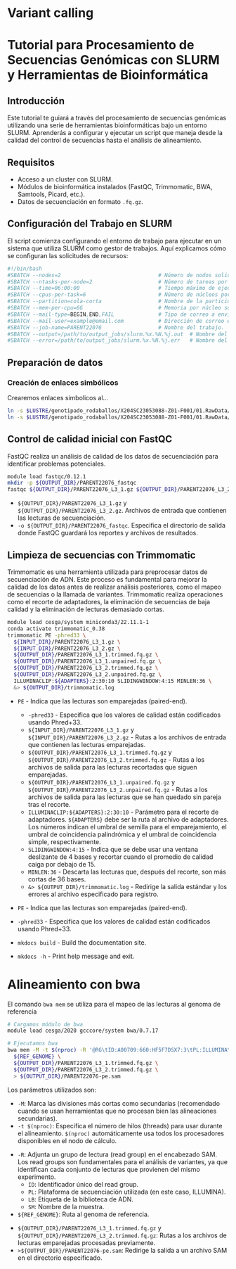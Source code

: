 # Variant calling

# Tutorial para Procesamiento de Secuencias Genómicas con SLURM y Herramientas de Bioinformática

## Introducción
Este tutorial te guiará a través del procesamiento de secuencias genómicas utilizando una serie de herramientas bioinformáticas bajo un entorno SLURM. Aprenderás a configurar y ejecutar un script que maneja desde la calidad del control de secuencias hasta el análisis de alineamiento.

## Requisitos
- Acceso a un cluster con SLURM.
- Módulos de bioinformática instalados (FastQC, Trimmomatic, BWA, Samtools, Picard, etc.).
- Datos de secuenciación en formato `.fq.gz`.

## Configuración del Trabajo en SLURM
El script comienza configurando el entorno de trabajo para ejecutar en un sistema que utiliza SLURM como gestor de trabajos. Aquí explicamos cómo se configuran las solicitudes de recursos:

```bash
#!/bin/bash
#SBATCH --nodes=2                               # Número de nodos solicitados.
#SBATCH --ntasks-per-node=2                     # Número de tareas por nodo.
#SBATCH --time=06:00:00                         # Tiempo máximo de ejecución.
#SBATCH --cpus-per-task=6                       # Número de núcleos por tarea.
#SBATCH --partition=cola-corta                  # Nombre de la partición en la que se ejecutará el trabajo.
#SBATCH --mem-per-cpu=6G                        # Memoria por núcleo solicitada para el trabajo.
#SBATCH --mail-type=BEGIN,END,FAIL              # Tipo de correo a enviar cuando inicie, termine o falle el trabajo.
#SBATCH --mail-user=example@email.com           # Dirección de correo electrónico para recibir las notificaciones.
#SBATCH --job-name=PARENT22076                  # Nombre del trabajo.
#SBATCH --output=/path/to/output_jobs/slurm.%x.%N.%j.out  # Nombre del archivo de salida del trabajo.
#SBATCH --error=/path/to/output_jobs/slurm.%x.%N.%j.err   # Nombre del archivo de error del trabajo.
```

## Preparación de datos

### Creación de enlaces simbólicos
Crearemos enlaces simbolicos al...

```bash 
ln -s $LUSTRE/genotipado_rodaballos/X204SC23053088-Z01-F001/01.RawData/raw_seqs/PARENT22076_EKDN230022081-1A_HF5F7DSX7_L3_1.fq.gz ${OUTPUT_DIR}/PARENT22076_L3_1.gz
ln -s $LUSTRE/genotipado_rodaballos/X204SC23053088-Z01-F001/01.RawData/raw_seqs/PARENT22076_EKDN230022081-1A_HF5F7DSX7_L3_2.fq.gz ${OUTPUT_DIR}/PARENT22076_L3_2.gz
```

## Control de calidad inicial con FastQC

FastQC realiza un análisis de calidad de los datos de secuenciación para identificar problemas potenciales.

```bash
module load fastqc/0.12.1
mkdir -p ${OUTPUT_DIR}/PARENT22076_fastqc
fastqc ${OUTPUT_DIR}/PARENT22076_L3_1.gz ${OUTPUT_DIR}/PARENT22076_L3_2.gz -o ${OUTPUT_DIR}/PARENT22076_fastqc
```

* `${OUTPUT_DIR}/PARENT22076_L3_1.gz` y `${OUTPUT_DIR}/PARENT22076_L3_2.gz`. Archivos de entrada que contienen las lecturas de secuenciación.
* `-o ${OUTPUT_DIR}/PARENT22076_fastqc`. Especifica el directorio de salida donde FastQC guardará los reportes y archivos de resultados.


## Limpieza de secuencias con Trimmomatic

Trimmomatic es una herramienta utilizada para preprocesar datos de secuenciación de ADN. Este proceso es fundamental para mejorar la calidad de los datos antes de realizar análisis posteriores, como el mapeo de secuencias o la llamada de variantes. Trimmomatic realiza operaciones como el recorte de adaptadores, la eliminación de secuencias de baja calidad y la eliminación de lecturas demasiado cortas.

```bash
module load cesga/system miniconda3/22.11.1-1
conda activate trimmomatic_0.38
trimmomatic PE -phred33 \
  ${INPUT_DIR}/PARENT22076_L3_1.gz \
  ${INPUT_DIR}/PARENT22076_L3_2.gz \
  ${OUTPUT_DIR}/PARENT22076_L3_1.trimmed.fq.gz \
  ${OUTPUT_DIR}/PARENT22076_L3_1.unpaired.fq.gz \
  ${OUTPUT_DIR}/PARENT22076_L3_2.trimmed.fq.gz \
  ${OUTPUT_DIR}/PARENT22076_L3_2.unpaired.fq.gz \
  ILLUMINACLIP:${ADAPTERS}:2:30:10 SLIDINGWINDOW:4:15 MINLEN:36 \
  &> ${OUTPUT_DIR}/trimmomatic.log
```
* `PE` - Indica que las lecturas son emparejadas (paired-end).
  * `-phred33` - Especifica que los valores de calidad están codificados usando Phred+33.
  * `${INPUT_DIR}/PARENT22076_L3_1.gz` y `${INPUT_DIR}/PARENT22076_L3_2.gz` - Rutas a los archivos de entrada que contienen las lecturas emparejadas.
  * `${OUTPUT_DIR}/PARENT22076_L3_1.trimmed.fq.gz` y `${OUTPUT_DIR}/PARENT22076_L3_2.trimmed.fq.gz` - Rutas a los archivos de salida para las lecturas recortadas que siguen emparejadas.
  * `${OUTPUT_DIR}/PARENT22076_L3_1.unpaired.fq.gz` y `${OUTPUT_DIR}/PARENT22076_L3_2.unpaired.fq.gz` - Rutas a los archivos de salida para las lecturas que se han quedado sin pareja tras el recorte.
  * `ILLUMINACLIP:${ADAPTERS}:2:30:10` - Parámetro para el recorte de adaptadores. `${ADAPTERS}` debe ser la ruta al archivo de adaptadores. Los números indican el umbral de semilla para el emparejamiento, el umbral de   coincidencia palindrómica y el umbral de coincidencia simple, respectivamente.
  * `SLIDINGWINDOW:4:15` - Indica que se debe usar una ventana deslizante de 4 bases y recortar cuando el promedio de calidad caiga por debajo de 15.
  * `MINLEN:36` - Descarta las lecturas que, después del recorte, son más cortas de 36 bases.
  * `&> ${OUTPUT_DIR}/trimmomatic.log` - Redirige la salida estándar y los errores al archivo especificado para registro.


* `PE` - Indica que las lecturas son emparejadas (paired-end).
* `-phred33` - Especifica que los valores de calidad están codificados usando Phred+33.
* `mkdocs build` - Build the documentation site.
* `mkdocs -h` - Print help message and exit.



# Alineamiento con bwa

El comando `bwa mem` se utiliza para el mapeo de las lecturas al genoma de referencia

```bash
# Cargamos módulo de bwa
module load cesga/2020 gcccore/system bwa/0.7.17

# Ejecutamos bwa
bwa mem -M -t $(nproc) -R '@RG\tID:A00709:660:HF5F7DSX7:3\tPL:ILLUMINA\tLB:EKDN230022081\tSM:PARENT22076' \
  ${REF_GENOME} \
  ${OUTPUT_DIR}/PARENT22076_L3_1.trimmed.fq.gz \
  ${OUTPUT_DIR}/PARENT22076_L3_2.trimmed.fq.gz \
  > ${OUTPUT_DIR}/PARENT22076-pe.sam
```
Los parámetros utilizados son:
+ `-M`: Marca las divisiones más cortas como secundarias (recomendado cuando se usan herramientas que no procesan bien las alineaciones secundarias).
+ `-t $(nproc)`: Especifica el número de hilos (threads) para usar durante el alineamiento. `$(nproc)` automáticamente usa todos los procesadores disponibles en el nodo de cálculo.
- `-R`: Adjunta un grupo de lectura (read group) en el encabezado SAM. Los read groups son fundamentales para el análisis de variantes, ya que identifican cada conjunto de lecturas que provienen del mismo experimento.
    * `ID`: Identificador único del read group.
    * `PL`: Plataforma de secuenciación utilizada (en este caso, ILLUMINA).
    * `LB`: Etiqueta de la biblioteca de ADN.
    * `SM`: Nombre de la muestra.
- `${REF_GENOME}`: Ruta al genoma de referencia.
* `${OUTPUT_DIR}/PARENT22076_L3_1.trimmed.fq.gz` y `${OUTPUT_DIR}/PARENT22076_L3_2.trimmed.fq.gz`: Rutas a los archivos de lecturas emparejadas procesadas previamente.
* `>${OUTPUT_DIR}/PARENT22076-pe.sam`: Redirige la salida a un archivo SAM en el directorio especificado.

